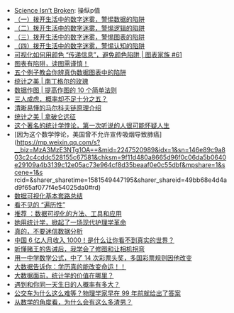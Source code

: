 * [Science Isn’t Broken](https://fivethirtyeight.com/features/science-isnt-broken/#part1): 操纵p值
* [（一）拨开生活中的数字迷雾，警惕数据的陷阱](https://mp.weixin.qq.com/s?__biz=MzA3MTM3NTA5Ng==&mid=2651062809&idx=5&sn=855f230c7a46048a89bfb9254b2b5a41&chksm=84de238eb3a9aa981d41aaf9b7e1e00f6497f629e473070699874cec356a6fa11c744c83aff0&mpshare=1&scene=1&srcid=1019blS2ixkVoVlm2njps0Oq&sharer_sharetime=1571467156075&sharer_shareid=49bb68e4d4ad9f65af077f4e54025da0#rd)
* [（二）拨开生活中的数字迷雾，警惕逻辑的陷阱](https://mp.weixin.qq.com/s?__biz=MzA3MTM3NTA5Ng==&mid=2651062815&idx=5&sn=94b076fa501413b16dbd9a059636ebb7&chksm=84de2388b3a9aa9e2aa4e4cb6d469d8deb53b021716c6a0bb346015838076f6a5a7bded4789d&mpshare=1&scene=1&srcid=1019Uu0w5oCROfYj5mGA2UH9&sharer_sharetime=1571467160983&sharer_shareid=49bb68e4d4ad9f65af077f4e54025da0#rd)
* [（三）拨开生活中的数字迷雾，警惕图表的陷阱](https://mp.weixin.qq.com/s?__biz=MzA3MTM3NTA5Ng==&mid=2651062821&idx=5&sn=0a99a734736de0a4f3f1e09642de8213&chksm=84de23b2b3a9aaa43d0a1be2721aad2c0021538c7c5bed66a4c199473eb54d7dfe33dcccc2f6&scene=0&xtrack=1#rd)
* [（四）拨开生活中的数字迷雾，警惕认知的陷阱](https://mp.weixin.qq.com/s?__biz=MzA3MTM3NTA5Ng==&mid=2651062828&idx=5&sn=b025a2f769cd4c07f4fc5e63a921cc5d&chksm=84de23bbb3a9aaadb53bd5a466420a4ebae2b84135cbc472d12d50e719c71e09cd73edd99fa5&mpshare=1&scene=1&srcid=1019GSSnrcSDOftlskOXUwi5&sharer_sharetime=1571467165692&sharer_shareid=49bb68e4d4ad9f65af077f4e54025da0#rd)
* [可视化如何用颜色 “传递信息”，避免颜色陷阱 | 图表家族 #61 ](http://www.sohu.com/a/276513784_416207)
* [图表有陷阱，读图需谨慎！](http://www.360doc.com/content/14/1231/02/20284327_437013822.shtml)
* [五个例子教会你辨真伪数据图表中的陷阱](http://cda.pinggu.org/view/17433.html)
* [统计之美 | 南丁格尔的玫瑰](https://mp.weixin.qq.com/s?__biz=MzA5MjEyMTYwMg==&mid=2650246435&idx=1&sn=1ae10766664abaa0a7029030ed011471&chksm=8872d24ebf055b58c1f82f287340d646ef49b8c180db04c1b7e3762458332a523d9a00c418fe&mpshare=1&scene=1&srcid=&sharer_sharetime=1576797641986&sharer_shareid=49bb68e4d4ad9f65af077f4e54025da0#rd)
* [数据作图 | 提高作图的 10 个简单法则](https://mp.weixin.qq.com/s?__biz=MzUzMzA1NDc4OQ==&mid=2247483863&idx=1&sn=f9c115dad2c13df0139e91ea160f64bc&chksm=faa895fdcddf1ceb0dd7c4602e17d18c9fa0babfb707bef6dc41d5f62d284e3c3476eff94232&mpshare=1&scene=1&srcid=1219kj2KmjrCLrB3jMAkxSiM&sharer_sharetime=1576758778174&sharer_shareid=ae50238ead91499c25dfead04d38c61d#rd)
* [三人成虎，概率却不足十分之五？](https://mp.weixin.qq.com/s?__biz=MzI5MTcwNjA4NQ==&mid=2247490784&idx=2&sn=bc96b1148f2d6127afd157f831559df1&chksm=ec0dd96adb7a507c86b61b2fa10dead2258310edc33dfb19c2d873a1d4ee30758086636a1873&mpshare=1&scene=1&srcid=&sharer_sharetime=1576891215892&sharer_shareid=49bb68e4d4ad9f65af077f4e54025da0#rd)
* [清晰易懂的马尔科夫链原理介绍](https://mp.weixin.qq.com/s?__biz=MzIwODI2NDkxNQ==&mid=2247487201&idx=4&sn=47b0823ce8b22204364148052e97e482&chksm=9704855da0730c4bc80682e82384b451cfa80995956535597aa7ffd9c701a442e57e5cf8d11a&mpshare=1&scene=1&srcid=&sharer_sharetime=1576990203858&sharer_shareid=49bb68e4d4ad9f65af077f4e54025da0#rd)
* [统计之美 | 拿破仑远征](https://mp.weixin.qq.com/s?__biz=MzA5MjEyMTYwMg==&mid=2650246492&idx=1&sn=94ab2a79a5b390d234e692b0eea372dc&chksm=8872d231bf055b2753be38bee6dd6532ac385ebb3dbb7067c4b14114108ad1837f1120245c41&mpshare=1&scene=1&srcid=&sharer_sharetime=1577141883449&sharer_shareid=49bb68e4d4ad9f65af077f4e54025da0#rd)
* [这个著名的统计学悖论，第一次听说的人很可能怀疑人生](https://mp.weixin.qq.com/s?__biz=MzA3MzE3NTg1OA==&mid=2247507284&idx=1&sn=ee7e291ef7dbbc809f3ea743b05de92d&chksm=9f119b09a866121fa7935be90147ba7811a767b126826d6ec9bd7dd3b3d9c14f079fbb57f1e4&mpshare=1&scene=1&srcid=&sharer_sharetime=1581551939511&sharer_shareid=49bb68e4d4ad9f65af077f4e54025da0#rd)
* [因为这个数学悖论，美国曾不允许宣传吸烟导致肺癌](https://mp.weixin.qq.com/s?__biz=MzA3MzE3NTg1OA==&mid=2247520989&idx=1&sn=146e89c9a803c2c4cddc528155c67581&chksm=9f11d480a8665d96f0c06da5b0640e29109a4b3139c12e05ac73e964cf8d35beaaf0e0c55dbf&mpshare=1&scene=1&s rcid=&sharer_sharetime=1581549447195&sharer_shareid=49bb68e4d4ad9f65af077f4e54025da0#rd)
* [数据可视化基本套路总结](https://mp.weixin.qq.com/s?__biz=MzI5MTcwNjA4NQ==&mid=2247491930&idx=2&sn=22b117e880893e7a85cb567dc7822c9a&chksm=ec0e24d0db79adc675c4de9743f613a1a7e9e98faafcf09c2222bb32644c5523a56b70e19e02&mpshare=1&scene=1&srcid=&sharer_sharetime=1584759553488&sharer_shareid=49bb68e4d4ad9f65af077f4e54025da0#rd)
* [看不见的 “遍历性”](https://mp.weixin.qq.com/s?__biz=MTQzMjE1NjQwMQ==&mid=2655568498&idx=1&sn=4f71e41d5bbfc74e00a2534031b79904&chksm=66df6dec51a8e4fadaeb154a82ed68630b33d3dfdd128b5d1faadfa11bdf75835573497e22c8&mpshare=1&scene=1&srcid=&sharer_sharetime=1584921182072&sharer_shareid=49bb68e4d4ad9f65af077f4e54025da0#rd)
* [推荐 ：数据可视化的方法、工具和应用](https://mp.weixin.qq.com/s?__biz=MjM5MjAxMDM4MA==&mid=2651889920&idx=2&sn=d94aa7e4b8b64f28b87a15d519640f93&chksm=bd48d8e38a3f51f53a4ebeef309cdcbd081e81aa5f4aee0a11250685dbc1f4aad5f6954ca023&mpshare=1&scene=1&srcid=04308eSb9iLeG9pzQKsLBvqv&sharer_sharetime=1588224457595&sharer_shareid=49bb68e4d4ad9f65af077f4e54025da0&key=51cdf43165327664a3ef013571250e3829147ee3960b5a2ef8f47392349dfba39e2d4dd8101f91f69c5a03febab257822dd1ac9de0f22384734902251e00e0c23a5805b5a84917ac3f6ad2484694ff76&ascene=1&uin=MjEyMzUzNDk2MQ%3D%3D&devicetype=Windows+XP&version=62060841&lang=zh_CN&exportkey=Aat0KIRdXqjiMwPui5wxUfo%3D&pass_ticket=C5i9iOtoY4JEMBJe0zor4wcjPhEzyHFU3YPKNM2uXztN1hJ6CqQBcTiVS3Xv46h2)
* [她用统计学，掀起了一场现代护理学革命](https://mp.weixin.qq.com/s?__biz=MzA4NDU1MDY5OA==&mid=2653199907&idx=1&sn=8d3a88f27ef11f0e8c7cca31f4893b55&chksm=84354b66b342c270ec9f895a58bf6b4dd1de74bcedf876a4a0cfd91871ba5f919781b4744933&mpshare=1&scene=1&srcid=&sharer_sharetime=1589285830014&sharer_shareid=49bb68e4d4ad9f65af077f4e54025da0&key=79150dbf571fbc4898c1cad305cfb328f63e23906c34942379c479b00d656b61c131a1c9ada9410a564c68f4b0ba166fa9e23f6763e44bbdd2ecba4c18a0fc30e7324cd987b5645de7a002556ea97d53&ascene=1&uin=MjEyMzUzNDk2MQ%3D%3D&devicetype=Windows+XP&version=62060841&lang=zh_CN&exportkey=AYyGjdyFXWru3ES1uFPHVuQ%3D&pass_ticket=Vhw1zQj2IGtT5jRSsoi49Jk1b9%2BswULNq506GS918EnBGtg%2BryVJtF578%2BV97ti%2B)
* [真的，不要迷信数据分析](https://mp.weixin.qq.com/s?__biz=MzA5NDk4NDcwMw==&mid=2651389630&idx=2&sn=9cfbe0941d458553b0865c3d045c9bf8&chksm=8bba1e2ebccd97381ebd4209363b5d40fcaec220d89cafc55087736c343c8f9549633f23cf20&mpshare=1&scene=1&srcid=&sharer_sharetime=1590829398132&sharer_shareid=49bb68e4d4ad9f65af077f4e54025da0&key=9b54f54d784b3606047e9ad873a54b4883ca834067d8ac7167d603467a448c45ace16ed5fafb70733582b196b5e94ff3089fc043a19d389e68bf76c9188684ccdb703869efe6794bf15473aa4db06623&ascene=1&uin=MjEyMzUzNDk2MQ%3D%3D&devicetype=Windows+XP&version=62060841&lang=zh_CN&exportkey=AXAQndEjY8VN8qhtxU49EjM%3D&pass_ticket=uMa9merJnfxxKApyXGHCG0M56ht9RCQ7IvL14Km1a4lQJ%2FJQNpcbrtCGbfCBqWCa)
* [中国 6 亿人月收入 1000！是什么让你看不到真实的世界？](https://mp.weixin.qq.com/s?__biz=MjM5MDE3OTk2Ng==&mid=2657476773&idx=4&sn=31317d27625437c6ea9f3eab020a9eb0&chksm=bdd9f7b48aae7ea23b486ecbb4c86785508c9cc780fff4d4f519c76c4e1fa9cb5f9373a8f201&mpshare=1&scene=1&srcid=&sharer_sharetime=1590963372059&sharer_shareid=49bb68e4d4ad9f65af077f4e54025da0&key=9b54f54d784b360600257d714b64cc9a84ebb94bf08178cf73c1261642dcad6445fcc0499ebc09d13b79dd3bfade6aa4552af4f781dd145b4587015953c71159f4c723af190be5ac4d41992465d96604&ascene=1&uin=MjEyMzUzNDk2MQ%3D%3D&devicetype=Windows+XP&version=62060841&lang=zh_CN&exportkey=ASmTuqLB8etbEgR8aLgn7pE%3D&pass_ticket=M2lPLoCnRjjH%2BzuKT3VXp%2Bq533MEqorPwR4DNfnlE5uBMELVJo7%2Bcl6b%2BqhFUzY0)
* [听懂赌王的告诫后，我学会了修图和让相机拐弯](https://mp.weixin.qq.com/s?__biz=MzI3MzE3OTI0Mw==&mid=2247502230&idx=1&sn=4b464d3040afba040f2726103a3dd564&chksm=eb25be92dc523784358e434e7c968f95e15088e40b83e5b71b503220b36019ef23dcbcc5c413&mpshare=1&scene=1&srcid=0728bwrfCQB7AZbQm2YOGheE&sharer_sharetime=1595893686331&sharer_shareid=49bb68e4d4ad9f65af077f4e54025da0#rd)
* [用一中学数学公式，中了 14 次彩票头奖，多国彩票规则因他改变](https://mp.weixin.qq.com/s?__biz=MjM5MDE3OTk2Ng==&mid=2657492661&idx=1&sn=5a6c6cc24a259936fe900cf9937157fe&chksm=bdda09a48aad80b20ccd70747a28e5d9be932750adf061d11192842280c7e0ee65e86ade096b&mpshare=1&scene=1&srcid=0802tEg1tMAgtKWyqf90YHgQ&sharer_sharetime=1596324995830&sharer_shareid=49bb68e4d4ad9f65af077f4e54025da0#rd)
* [大数据告诉你：学历真的能改变命运！！](https://mp.weixin.qq.com/s?__biz=MzU2MDQ5Mzc3MQ==&mid=2247505085&idx=1&sn=ec3845a0a2c0b504fe2b7502366bac19&chksm=fc05b119cb72380f6fdba79ff5cfd0220ab06b6abebe62c7baf4f1f6b190e9178a3ed54fc667&mpshare=1&scene=1&srcid=0902ghROIWqh8iqFEjLzITEy&sharer_sharetime=1599043799101&sharer_shareid=49bb68e4d4ad9f65af077f4e54025da0#rd)
* [大数据面前，统计学的价值在哪里？](https://mp.weixin.qq.com/s?__biz=MjM5MDI1ODUyMA==&mid=2672950461&idx=3&sn=9821bcb18cf9aac5333222fd1326e3e1&chksm=bce2d88a8b95519cabfc1eadabe19abf21edab00d778a61bf83a689924a8aac1c8aa07d6acea&mpshare=1&scene=1&srcid=0914kzsmrbTLlqhfaxe1ID9n&sharer_sharetime=1600085175146&sharer_shareid=49bb68e4d4ad9f65af077f4e54025da0#rd)
* [遇到和你同一天生日的人概率有多大？](https://mp.weixin.qq.com/s?__biz=MjM5MTA3MDY3Mg==&mid=2653742024&idx=1&sn=a17d01c07c81257a3a5e9a8427c7328b&chksm=bd6363778a14ea61c66ca60edeada1d65767f55f9ebfa80e1521b95e3acd426ff5b13749624f&mpshare=1&scene=1&srcid=0317BGXjoYMYlFvDiUGRqmVY&sharer_sharetime=1615979579293&sharer_shareid=49bb68e4d4ad9f65af077f4e54025da0&key=8ad0ea50d7c77351b7ee1306106725a073bb3f218296b117836cf5bb0fe0b5a8388b498e5425a303fe93b27bbd428dcd7706dfa095e9ff33953a6d2fc492161a87c6a225bde6c895caafd8141e9ef2474ee3b3d5a1a3a6159f0b2f9a2edb624735eebfab4ec907afbbb2deb367d8f6206fa702b1ac97c376c69004cc3d08a353&ascene=1&uin=MjEyMzUzNDk2MQ%3D%3D&devicetype=Windows+7&version=62090529&lang=en&exportkey=AblDKbwuIky482pFW%2BiaCpk%3D&pass_ticket=t7biY8Ko8y%2FMYP6xOQYCgIuk5i8u6TieazNRecP1YzNAM61Ntuzc1xcMGbtVcuE5&wx_header=0)
* [公交车为什么这么难等？物理学家早在 99 年前就给出了答案](https://mp.weixin.qq.com/s?__biz=Mzk0NzAyMzgzOQ==&mid=2247530583&idx=1&sn=b0580cc7d508e6a5f678c8a33c908737&chksm=c37f02e7f4088bf1a82d10c16bff1db95e6e6fe3186871307f36075ada7803c83426f4a8abe2&mpshare=1&scene=1&srcid=0319VR3x6BlOITbxKI096L6i&sharer_sharetime=1616105605169&sharer_shareid=49bb68e4d4ad9f65af077f4e54025da0&key=8ad0ea50d7c77351714ef4256ab89971b11698adc1eb89b965b76f1a9b3941b3f0258324978eb0439f8387209a53fbde1900c1190e1a791a178ff6c1cf48964ffd22fa5a9df3eadbe6fe5ebe96b8e2ce88b5f6770406ba25ac0a1759163c7e60960caa4c9a720b45a6377c67ca4432e36073b725f271801322aa6380b7f64f69&ascene=1&uin=MjEyMzUzNDk2MQ%3D%3D&devicetype=Windows+7&version=62090529&lang=en&exportkey=AcBfFt%2FUR5bLs6XrJu1EqKQ%3D&pass_ticket=gff8WOcokSyscHjtqbM4DWRNmVvLzS7pw%2BdlHfElyCbA%2Fn632HRG7lwXjg1qMA2s&wx_header=0)
* [从数学的角度看，为什么会有这么多渣男？](https://mp.weixin.qq.com/s?__biz=MjM5MDE3OTk2Ng==&mid=2657556195&idx=1&sn=cbe2076b1d026fb3f9f822893bb15eef&chksm=bddb01f28aac88e4622a3487618b00dfdab7231936c52b749ee537dde864127b5f3134a75052&mpshare=1&scene=1&srcid=0327tSBiaLIEJ3TXvTO1UPAe&sharer_sharetime=1616802649113&sharer_shareid=49bb68e4d4ad9f65af077f4e54025da0&key=c4b23c3bf06071332acd544ebc8ded813ab98e37bfc72647e89c5e172df2687642dd839ffc5d3eb1c39f07cea60b71c804625430facee3b43db148da4b6bf05c5f82ca800e62c4f8086b65fc588c4f179afaf264318df548324ba1a84478c8032d6a5ca16272928f766fbb7172ea1cfcb384c6e7805345c084620b9970d79bd4&ascene=1&uin=MjEyMzUzNDk2MQ%3D%3D&devicetype=Windows+7&version=62090529&lang=en&exportkey=AfNGKegM52IcdtWLSJ3ouxU%3D&pass_ticket=lgxy5C8RLlDQxT9X9jWJroiMhWnvCiJkOuUCgls3L3z%2BJ6pRCD6i5YAizUTuav5y&wx_header=0)
